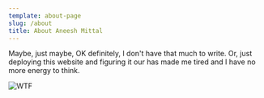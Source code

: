 ```yaml
---
template: about-page
slug: /about
title: About Aneesh Mittal
---
```

Maybe, just maybe, OK definitely, I don't have that much to write.
Or, just deploying this website and figuring it our has made me tired and I have no more energy to think.

![WTF]( "WTF")